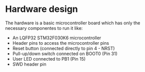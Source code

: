 # Hardware design 

The hardware is a basic microcontroller board which has only the necessary componentes to run it like:

- An LQFP32 STM32F030K6 microcontroller
- Header pins to access the microcontroller pins
- Reset button (connected directly to pin 4 - NRST)
- Pull-up/down switch connected on BOOT0 (Pin 31)
- User LED connected to PB1 (Pin 15)
- SWD header pin